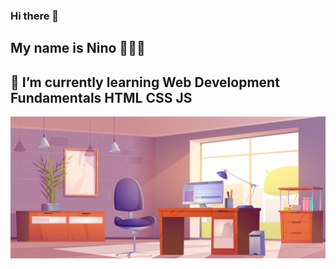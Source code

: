 ### Hi there 👋
## My name is Nino 👩🏻‍💻
## 🌱 I’m currently learning Web Development Fundamentals HTML CSS JS

![](https://github.com/ninogogol/ninogogol/blob/main/149Z_2107.w015.n001.493B.p15.493.jpg?raw=true)

<!--
**ninogogol/ninogogol** is a ✨ _special_ ✨ repository because its `README.md` (this file) appears on your GitHub profile.

Here are some ideas to get you started:

- 🔭 I’m currently working on ...
- 🌱 I’m currently learning ...
- 👯 I’m looking to collaborate on ...
- 🤔 I’m looking for help with ...
- 💬 Ask me about ...
- 📫 How to reach me: ...
- 😄 Pronouns: ...
- ⚡ Fun fact: ...
-->
